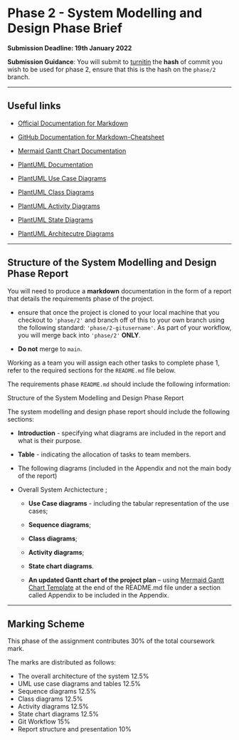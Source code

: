 # Phase 2 - System Modelling and Design Phase Brief

**Submission Deadline: 19th January 2022**

**Submission Guidance**: You will submit to [turnitin](https://moodlecurrent.gre.ac.uk/mod/assign/view.php?id=2113906) the **hash** of commit you wish to be used for phase 2, ensure that this is the hash on the `phase/2` branch.

------

## Useful links

- [Official Documentation for Markdown](https://www.markdownguide.org/basic-syntax/)

- [GitHub Documentation for Markdown-Cheatsheet](https://github.com/adam-p/markdown-here/wiki/Markdown-Cheatsheet)

- [Mermaid Gantt Chart Documentation](https://mermaid-js.github.io/mermaid/#/gantt)

- [PlantUML Documentation](https://plantuml.com/use-case-diagram)

- [PlantUML Use Case Diagrams](https://www.plantuml.com/plantuml/uml/VP7DIWCn483lUOgn9tEe3x285Egoz51P4kXzs1rhC3zBPaBrxJLRT6iBNaBulYyJGZOicAK4h-xaZG91mCoAtrsSC6C072HbAv-U04_4AP0gJ0ComShGqR5GXWd5KPGL88Ffb-3Ww0GzPKuHFUpYQtgOcqE_kueC3IcFPsaMruvEBbrxuIn9cM2R8XSlA2x5ER7RY-CVKye2jceMD_1vY5sAZY9b5093DPrzPnIePa-Z6z3NsscgqnrB0-lr4zoRNl_hlv-drRp2OmND7YCUAJVgTtSEMwklKMUqKirBoKm_qup-2zevUKxrPvRcYhGtfBiXTglLXk9OWly2)

- [PlantUML Class Diagrams](https://plantuml.com/class-diagram)

- [PlantUML Activity Diagrams](https://plantuml.com/activity-diagram-beta)

- [PlantUML State Diagrams](https://plantuml.com/state-diagram)

- [PlantUML Architecutre Diagrams](https://plantuml.com/archimate-diagram)

-----

## Structure of the System Modelling and Design Phase Report

You will need to produce a **markdown** documentation in the form of a report that details the requirements phase of the project.

- ensure that once the project is cloned to your local machine that you checkout to `'phase/2'` and branch off of this to your own branch using the following standard: `'phase/2-gitusername'`. As part of your workflow, you will merge back into `'phase/2'` **ONLY**. 

- **Do not** merge to `main`.

Working as a team you will assign each other tasks to complete phase 1, refer to the required sections for the `README.md` file below.

The requirements phase `README.md` should include the following information:

Structure of the System Modelling and Design Phase Report

The system modelling and design phase report should include the following sections:

- **Introduction** - specifying what diagrams are included in the report and what is their purpose. 

- **Table** - indicating the allocation of tasks to team members.

- The following diagrams (included in the Appendix and not the main body of the report)

- Overall System Archictecture ;
 
   - **Use Case diagrams** - including the tabular representation of the use cases;
 
   - **Sequence diagrams**;
 
   - **Class diagrams**;
 
   - **Activity diagrams**;
 
   - **State chart diagrams**.

   - **An updated Gantt chart of the project plan** – using [Mermaid Gantt Chart Template](https://mermaid.live/edit#pako:eNpdUD1rwzAQ_SvHzTZYbiZtAdNOntKloOWwrqlILRXlPISQ_55TpRDaQ6DT--Chd8UleUaLR4oiLoKOBPlm2MNbgWAKdMy0VsqT8GvKKwnAh04_z_00Ve7Mi4QU4VDvCu5B6HyC51gyHYyD2fWD0dPBy-CbNCb54vw0WPoUfZMBKBb_N6bJK_hePCEWssU8IsxY3GZsbvofAhbGnccOV9ZvBa9VXIvUoepWdmh19ZRPDl28qY42SYdLXNBK3rjD7aeU0lp6gOyDpDzXan8bvt0BQFBqnQ) at the end of the README.md file under a section called Appendix to be included in the Appendix. 

-------------

## Marking Scheme

This phase of the assignment contributes 30% of the total coursework mark. 

The marks are distributed as follows:

- The overall architecture of the system    12.5%
- UML use case diagrams and tables          12.5%
- Sequence diagrams				            12.5%
- Class diagrams					        12.5%
- Activity diagrams	                        12.5%
- State chart diagrams                      12.5%
- Git Workflow        				        15%
- Report structure and presentation 	    10% 
